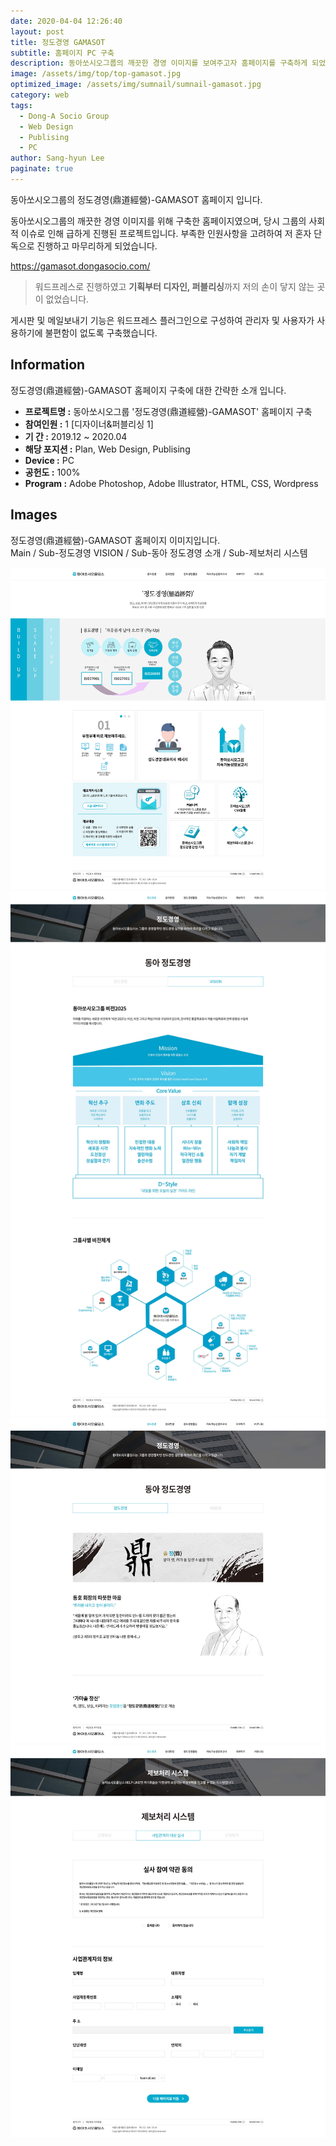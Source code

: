 ```yaml
---
date: 2020-04-04 12:26:40
layout: post
title: 정도경영 GAMASOT
subtitle: 홈페이지 PC 구축
description: 동아쏘시오그룹의 깨끗한 경영 이미지를 보여주고자 홈페이지를 구축하게 되었습니다.
image: /assets/img/top/top-gamasot.jpg
optimized_image: /assets/img/sumnail/sumnail-gamasot.jpg
category: web
tags:
  - Dong-A Socio Group
  - Web Design
  - Publising
  - PC
author: Sang-hyun Lee
paginate: true
---
```


<link rel="stylesheet" href="/assets/css/slick.css">
<link rel="stylesheet" href="/assets/css/slick-theme.css">


동아쏘시오그룹의 정도경영(鼎道經營)-GAMASOT 홈페이지 입니다.

동아쏘시오그룹의 깨끗한 경영 이미지를 위해 구축한 홈페이지였으며, 당시 그룹의 사회적 이슈로 인해 급하게 진행된 프로젝트입니다.
부족한 인원사항을 고려하여 저 혼자 단독으로 진행하고 마무리하게 되었습니다.

<a href="https://gamasot.dongasocio.com/" target="_blank">https://gamasot.dongasocio.com/</a>


> 워드프레스로 진행하였고 **기획부터 디자인, 퍼블리싱**까지 저의 손이 닿지 않는 곳이 없었습니다.

게시판 및 메일보내기 기능은 워드프레스 플러그인으로 구성하여 관리자 및 사용자가 사용하기에 불편함이 없도록 구축했습니다.


<!--page-->

## Information

정도경영(鼎道經營)-GAMASOT 홈페이지 구축에 대한 간략한 소개 입니다.

- **프로젝트명 :** 동아쏘시오그룹 '정도경영(鼎道經營)-GAMASOT' 홈페이지 구축
- **참여인원 :** 1 [디자이너&퍼블리싱 1]
- **기 간 :** 2019.12 ~ 2020.04 
- **해당 포지션 :** Plan, Web Design, Publising
- **Device :** PC
- **공헌도 :** 100%
- **Program :** Adobe Photoshop, Adobe Illustrator, HTML, CSS, Wordpress


<!--page-->

## Images

정도경영(鼎道經營)-GAMASOT 홈페이지 이미지입니다.<br>
Main / Sub-정도경영 VISION / Sub-동아 정도경영 소개 / Sub-제보처리 시스템

<section class="quotes">
  <div class="bubble">
    <img src="/assets/img/slide/gamasot01.jpg" />
  </div>
  <div class="bubble">
    <img src="/assets/img/slide/gamasot02.jpg" /> 
  </div>
  <div class="bubble">
    <img src="/assets/img/slide/gamasot03.jpg" /> 
  </div>
  <div class="bubble">
    <img src="/assets/img/slide/gamasot04.jpg" /> 
  </div>
</section>

<p></p>
<p></p>



<!--page-->



<script type="text/javascript" src="https://cdnjs.cloudflare.com/ajax/libs/jquery/2.1.3/jquery.min.js"></script>
<script type="text/javascript" src="https://cdn.jsdelivr.net/jquery.slick/1.5.0/slick.min.js"></script>

<script>
	$('.quotes').slick({
  dots: true,
  infinite: true,
  autoplay: false,
  autoplaySpeed: 6000,
  speed: 800,
  slidesToShow: 1,
  adaptiveHeight: true
});
$( document ).ready(function() {
$('.no-fouc').removeClass('no-fouc');
});
</script>






